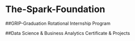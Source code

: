 # The-Spark-Foundation


##GRIP-Graduation Rotational Internship Program

##Data Science & Business Analytics Certificate & Projects
